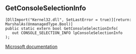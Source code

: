 ## GetConsoleSelectionInfo

```
[DllImport("Kernel32.dll", SetLastError = true)][return: MarshalAs(UnmanagedType.Bool)]
public static extern bool GetConsoleSelectionInfo(
   out CONSOLE_SELECTION_INFO lpConsoleSelectionInfo
);
```

[Microsoft documentation](https://docs.microsoft.com/en-us/windows/console/getconsoleselectioninfo)
